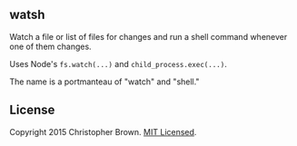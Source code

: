 ## watsh

Watch a file or list of files for changes and run a shell command whenever one of them changes.

Uses Node's `fs.watch(...)` and `child_process.exec(...)`.

The name is a portmanteau of "watch" and "shell."


## License

Copyright 2015 Christopher Brown. [MIT Licensed](http://chbrown.github.io/licenses/MIT/#2015).
